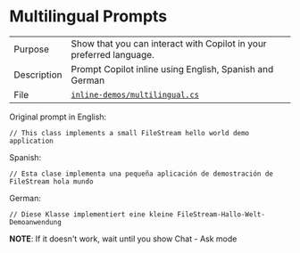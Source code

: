 # Multilingual Prompts

|             |                                                                                               |
|-------------|-----------------------------------------------------------------------------------------------|
| Purpose     | Show that you can interact with Copilot in your preferred language.                           |
| Description | Prompt Copilot inline using English, Spanish and German                                       |
| File        | [`inline-demos/multilingual.cs`](inline-demos/multilingual.cs)                                |

Original prompt in English:

```text
// This class implements a small FileStream hello world demo application
```

Spanish:

```text
// Esta clase implementa una pequeña aplicación de demostración de FileStream hola mundo
```

German:

```text
// Diese Klasse implementiert eine kleine FileStream-Hallo-Welt-Demoanwendung
```

**NOTE**: If it doesn't work, wait until you show Chat - Ask mode
